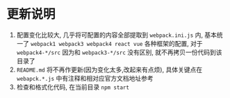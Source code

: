 # 更新说明
1. 配置变化比较大, 几乎将可配置的内容全部提取到 `webpack.ini.js` 内, 基本统一了 `webpack1 webpack3 webpack4 react vue` 各种框架的配置, 对于 `webpack4-*/src` 因为和 `webpack3-*/src` 没有区别, 就不再拷贝一份代码到该目录了
2. `README.md` 将不再作更新(因为变化太多,改起来有点烦), 具体关键点在 `webapck.*.js` 中有注释和相对应官方文档地址参考
3. 检查和格式化代码, 在当前目录 `npm start`